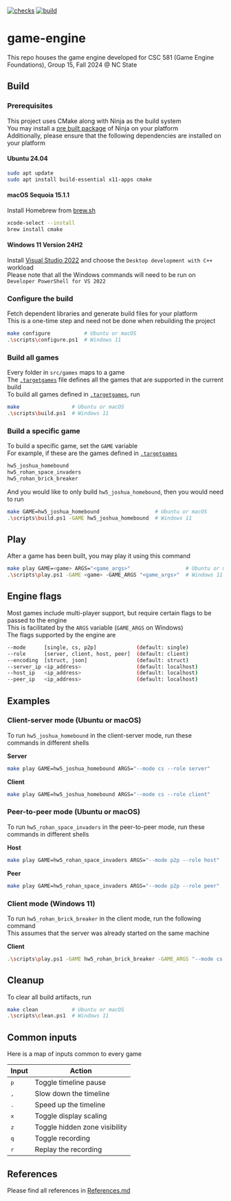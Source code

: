 [![checks](https://github.com/gef24-group/game-engine/actions/workflows/checks.yml/badge.svg)](https://github.com/gef24-group/game-engine/actions/workflows/checks.yml)
[![build](https://github.com/gef24-group/game-engine/actions/workflows/build.yml/badge.svg)](https://github.com/gef24-group/game-engine/actions/workflows/build.yml)

# game-engine
This repo houses the game engine developed for CSC 581 (Game Engine Foundations), Group 15, Fall 2024 @ NC State

## Build
### Prerequisites
This project uses CMake along with Ninja as the build system  
You may install a [pre built package](https://github.com/ninja-build/ninja/wiki/Pre-built-Ninja-packages) of Ninja on your platform  
Additionally, please ensure that the following dependencies are installed on your platform

#### Ubuntu 24.04
```bash
sudo apt update
sudo apt install build-essential x11-apps cmake
```

#### macOS Sequoia 15.1.1
Install Homebrew from [brew.sh](https://brew.sh/)
```bash
xcode-select --install
brew install cmake
```

#### Windows 11 Version 24H2
Install [Visual Studio 2022](https://visualstudio.microsoft.com/vs/) and choose the `Desktop development with C++` workload  
Please note that all the Windows commands will need to be run on `Developer PowerShell for VS 2022`

### Configure the build
Fetch dependent libraries and generate build files for your platform  
This is a one-time step and need not be done when rebuilding the project
```bash
make configure           # Ubuntu or macOS
.\scripts\configure.ps1  # Windows 11
```

### Build all games
Every folder in `src/games` maps to a game  
The [`.targetgames`](.targetgames) file defines all the games that are supported in the current build  
To build all games defined in [`.targetgames`](.targetgames), run
```bash
make                 # Ubuntu or macOS
.\scripts\build.ps1  # Windows 11
```

### Build a specific game
To build a specific game, set the `GAME` variable  
For example, if these are the games defined in [`.targetgames`](.targetgames)
```bash
hw5_joshua_homebound
hw5_rohan_space_invaders
hw5_rohan_brick_breaker
```
And you would like to only build `hw5_joshua_homebound`, then you would need to run
```bash
make GAME=hw5_joshua_homebound                  # Ubuntu or macOS
.\scripts\build.ps1 -GAME hw5_joshua_homebound  # Windows 11
```

## Play
After a game has been built, you may play it using this command
```bash
make play GAME=<game> ARGS="<game_args>"                  # Ubuntu or macOS
.\scripts\play.ps1 -GAME <game> -GAME_ARGS "<game_args>"  # Windows 11
```

## Engine flags
Most games include multi-player support, but require certain flags to be passed to the engine  
This is facilitated by the `ARGS` variable (`GAME_ARGS` on Windows)  
The flags supported by the engine are
```bash
--mode      [single, cs, p2p]             (default: single)
--role      [server, client, host, peer]  (default: client)
--encoding  [struct, json]                (default: struct)
--server_ip <ip_address>                  (default: localhost)
--host_ip   <ip_address>                  (default: localhost)
--peer_ip   <ip_address>                  (default: localhost)
```

## Examples
### Client-server mode (Ubuntu or macOS)
To run `hw5_joshua_homebound` in the client-server mode, run these commands in different shells

**Server**
```bash
make play GAME=hw5_joshua_homebound ARGS="--mode cs --role server"
```
**Client**
```bash
make play GAME=hw5_joshua_homebound ARGS="--mode cs --role client"
```

### Peer-to-peer mode (Ubuntu or macOS)
To run `hw5_rohan_space_invaders` in the peer-to-peer mode, run these commands in different shells

**Host**
```bash
make play GAME=hw5_rohan_space_invaders ARGS="--mode p2p --role host"
```
**Peer**
```bash
make play GAME=hw5_rohan_space_invaders ARGS="--mode p2p --role peer"
```

### Client mode (Windows 11)
To run `hw5_rohan_brick_breaker` in the client mode, run the following command  
This assumes that the server was already started on the same machine

**Client**
```bash
.\scripts\play.ps1 -GAME hw5_rohan_brick_breaker -GAME_ARGS "--mode cs --role client"
```

## Cleanup
To clear all build artifacts, run
```bash
make clean           # Ubuntu or macOS
.\scripts\clean.ps1  # Windows 11
```

## Common inputs
Here is a map of inputs common to every game

| Input        | Action                        |
|--------------|-------------------------------|
| <kbd>p</kbd> | Toggle timeline pause         |
| <kbd>,</kbd> | Slow down the timeline        |
| <kbd>.</kbd> | Speed up the timeline         |
| <kbd>x</kbd> | Toggle display scaling        |
| <kbd>z</kbd> | Toggle hidden zone visibility |
| <kbd>q</kbd> | Toggle recording              |
| <kbd>r</kbd> | Replay the recording          |

## References
Please find all references in [References.md](References.md)